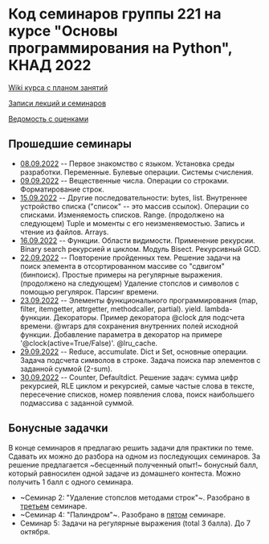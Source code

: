 # Код семинаров группы 221 на курсе "Основы программирования на Python", КНАД 2022

[Wiki курса с планом занятий](http://wiki.cs.hse.ru/%D0%9F%D1%80%D0%BE%D0%B3%D1%80%D0%B0%D0%BC%D0%BC%D0%B8%D1%80%D0%BE%D0%B2%D0%B0%D0%BD%D0%B8%D0%B5_%D0%BD%D0%B0_Python_%D0%9A%D0%9D%D0%90%D0%94_22/23)

[Записи лекций и семинаров](https://disk.yandex.ru/d/a8pqUSkd94Ehyg)

[Ведомость с оценками](https://docs.google.com/spreadsheets/d/1bai8MBrcFtNN8bbMRXEirJc3a-NHUZONeXtsTF77pSU/edit?usp=sharing)

## Прошедшие семинары
- [08.09.2022](seminar_1_intro.ipynb) -- Первое знакомство с языком. Установка среды разработки. Переменные. Булевые операции. Системы счисления.
- [09.09.2022](seminar_2_strings.ipynb) -- Вещественные числа. Операции со строками. Форматирование строк.
- [15.09.2022](seminar_3_sequences.ipynb) -- Другие последовательности: bytes, list. Внутреннее устройство списка ("список" -- это массив ссылок). Операции со списками. Изменяемость списков. Range. (продолжено на следующем) Tuple и моменты с его неизменяемостью. Запись и чтение из файлов. Arrays. 
- [16.09.2022](seminar_4_func_basics.ipynb) -- Функции. Области видимости. Применение рекурсии. Binary search рекурсией и циклом. Модуль Bisect. Рекурсивный GCD.
- [22.09.2022](seminar_5_regexp.ipynb) -- Повторение пройденных тем. Решение задачи на поиск элемента в отсортированном массиве со "сдвигом" (бинпоиск). Простые примеры на регулярные выражения. (продолжено на следующем) Удаление стопслов и символов с помощью регулярок. Парсинг времени. 
- [23.09.2022](seminar_6_decorators.ipynb) -- Элементы функционального программирования (map, filter, itemgetter, attrgetter, methodcaller, partial). yield. lambda-функции. Декораторы. Пример декоратора @clock для подсчета времени. @wraps для сохранения внутренних полей исходной функции. Добавление параметра в декоратор на примере '@clock(active=True/False)'. @lru_cache.
- [29.09.2022](seminar_7_dicts.ipynb) -- Reduce, accumulate. Dict и Set, основные операции. Задача подсчета символов в строке. Задача поиска пар элементов с заданной суммой (2-sum).
- [30.09.2022](seminar_8_various.ipynb) -- Counter, Defaultdict. Решение задач: сумма цифр рекурсией, RLE циклом и рекурсией, самые частые слова в тексте, пересечение списков, номер появления слова, поиск наибольшего подмассива с заданной суммой.



## Бонусные задачки
В конце семинаров я предлагаю решить задачи для практики по теме. Сдавать их можно до разбора на одном из последующих семинаров. 
За решение предлагается ~бесценный полученный опыт!~ бонусный балл, который равносилен одной задаче из домашнего контеста. Можно получить 1 балл с одного семинара.

- ~Семинар 2: "Удаление стопслов методами строк"~. Разобрано в [третьем](seminar_3_sequences.ipynb) семинаре.
- ~Семинар 4: "Палиндром"~. Разобрано в [пятом](seminar_5_regexp.ipynb) семинаре.
- Семинар 5: Задачи на регулярные выражения (total 3 балла). До 7 октября.

